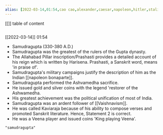 ```yaml
---
alias: [2022-03-14,01:54,cao cao,alexander,caesar,napoleon,hitler,stalin,,,,]
---
```

[[]]
table of content
```toc
```

[[2022-03-14]] 01:54
- Samudragupta (330-380 A.D.)
- Samudragupta was the greatest of the rulers of the Gupta dynasty.
- The Allahabad Pillar inscription/Prashasti provides a detailed account of his reign which is written by Harisena. Prashasti, a Sanskrit word, means 'in praise of'.
- Samudragupta's military campaigns justify the description of him as the Indian [[napoleon bonaparte]].
- Samudragupta performed the Ashvamedha sacrifice.
- He issued gold and silver coins with the legend 'restorer of the Ashwamedha.
- His greatest achievement was the political unification of most of India.
- Samudragupta was an ardent follower of [[Vaishnavism]].
- He was called Kaviaraja because of his ability to compose verses and promoted Sanskrit literature. Hence, Statement 2 is correct.
- He was a Veena player and issued coins 'King playing Veena'.
```query
"samudragupta"
```